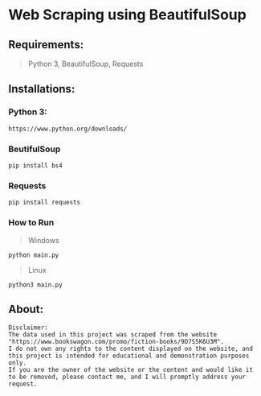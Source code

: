 # Web Scraping using BeautifulSoup
## Requirements:
> Python 3, BeautifulSoup, Requests
## Installations:
### Python 3:
```
https://www.python.org/downloads/
```
### BeutifulSoup
```
pip install bs4
```
### Requests
```
pip install requests
```
### How to Run
> Windows
```
python main.py
```
> Linux
```
python3 main.py
```
## About:
```
Disclaimer:
The data used in this project was scraped from the website "https://www.bookswagon.com/promo/fiction-books/9D7S5K6U3M". 
I do not own any rights to the content displayed on the website, and this project is intended for educational and demonstration purposes only. 
If you are the owner of the website or the content and would like it to be removed, please contact me, and I will promptly address your request.
```
